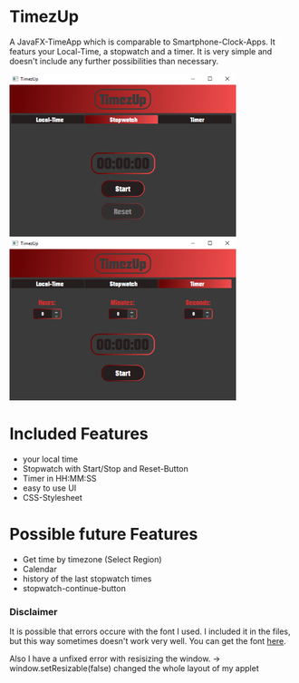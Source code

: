 # TimezUp
A JavaFX-TimeApp which is comparable to Smartphone-Clock-Apps. It featurs your Local-Time, a stopwatch and a timer. It is very simple and doesn't include any further possibilities than necessary.

<img src = "PreviewImages/Stopwatch.PNG" width = "400"> <img src = "PreviewImages/Timer.PNG" width = "400">

# Included Features
- your local time
- Stopwatch with Start/Stop and Reset-Button
- Timer in HH:MM:SS
- easy to use UI
- CSS-Stylesheet

# Possible future Features
- Get time by timezone (Select Region)
- Calendar
- history of the last stopwatch times
- stopwatch-continue-button

### Disclaimer
It is possible that errors occure with the font I used. I included it in the files, but this way sometimes doesn't work very well.
You can get the font [here](https://fontzone.net/font-details/autumn-regular "Autumn-Font").

Also I have a unfixed error with resisizing the window.
-> window.setResizable(false) changed the whole layout of my applet
